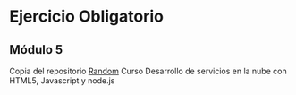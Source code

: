 # Ejercicio Obligatorio
## Módulo 5

Copia del repositorio [Random](https://github.com/jquemada/random)
Curso Desarrollo de servicios en la nube con HTML5, Javascript y node.js
